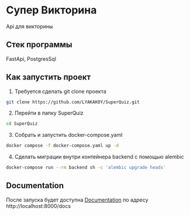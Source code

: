 # Супер Викторина
Api для викторины

## Стек программы
FastApi, PostgresSql

## Как запустить проект
1. Требуется сделать git clone проекта
```bash
git clone https://github.com/LYAKAKOY/SuperQuiz.git
```
2. Перейти в папку SuperQuiz
```bash
cd SuperQuiz 
```
3. Собрать и запустить docker-compose.yaml
```bash
docker compose -f docker-compose.yaml up -d 
```
4. Сделать миграции внутри контейнера backend с помощью alembic
```bash
docker-compose run --rm backend sh -c 'alembic upgrade heads'
```
## Documentation
После запуска будет доступна
[Documentation](http://localhost:8000/docs) по адресу http://localhost:8000/docs